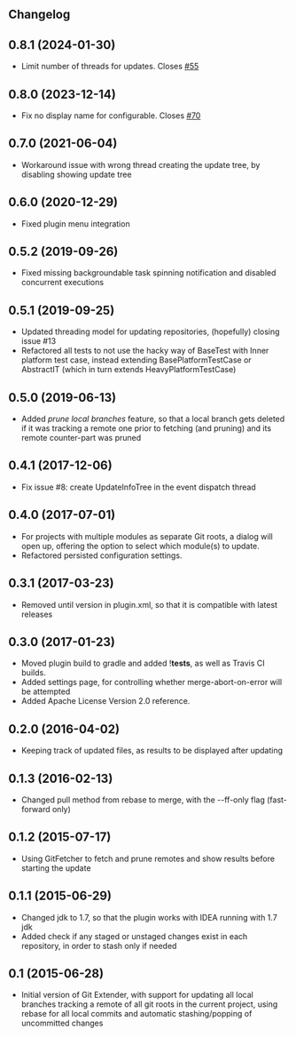Changelog
---------


## 0.8.1 (2024-01-30)
* Limit number of threads for updates. Closes [#55](https://github.com/JChrist/gitextender/issues/55)

## 0.8.0 (2023-12-14)
* Fix no display name for configurable. Closes [#70](https://github.com/JChrist/gitextender/issues/70)

## 0.7.0 (2021-06-04)
* Workaround issue with wrong thread creating the update tree, by disabling showing update tree

## 0.6.0 (2020-12-29)
* Fixed plugin menu integration

## 0.5.2 (2019-09-26)
* Fixed missing backgroundable task spinning notification and disabled concurrent executions

## 0.5.1 (2019-09-25)
* Updated threading model for updating repositories, (hopefully) closing issue #13
* Refactored all tests to not use the hacky way of BaseTest with Inner platform test case, instead extending BasePlatformTestCase or AbstractIT (which in turn extends HeavyPlatformTestCase)

## 0.5.0 (2019-06-13)
* Added _prune local branches_ feature, so that a local branch gets deleted if it was tracking a remote one prior to fetching (and pruning) and its remote counter-part was pruned

## 0.4.1 (2017-12-06)
- Fix issue #8: create UpdateInfoTree in the event dispatch thread 

## 0.4.0 (2017-07-01)
- For projects with multiple modules as separate Git roots, a dialog will open up, offering the option to select which module(s) to update. 
- Refactored persisted configuration settings.

## 0.3.1 (2017-03-23)
- Removed until version in plugin.xml, so that it is compatible with latest releases

## 0.3.0 (2017-01-23)
- Moved plugin build to gradle and added !**tests**, as well as Travis CI builds.
- Added settings page, for controlling whether merge-abort-on-error will be attempted
- Added Apache License Version 2.0 reference.

## 0.2.0 (2016-04-02)
- Keeping track of updated files, as results to be displayed after updating

## 0.1.3 (2016-02-13)
- Changed pull method from rebase to merge, with the --ff-only flag (fast-forward only)

## 0.1.2 (2015-07-17)
- Using GitFetcher to fetch and prune remotes and show results before starting the update 

## 0.1.1 (2015-06-29)
- Changed jdk to 1.7, so that the plugin works with IDEA running with 1.7 jdk
- Added check if any staged or unstaged changes exist in each repository, in order to stash only if needed

## 0.1 (2015-06-28)
- Initial version of Git Extender, with support for updating all local branches tracking a remote of all git roots
in the current project, using rebase for all local commits and automatic stashing/popping of uncommitted changes

